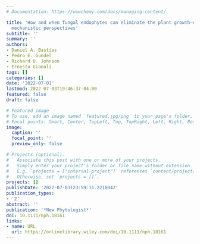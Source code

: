 ```yaml
---
# Documentation: https://wowchemy.com/docs/managing-content/

title: 'How and when fungal endophytes can eliminate the plant growth–defence trade‐off:
  mechanistic perspectives'
subtitle: ''
summary: ''
authors:
- Daniel A. Bastías
- Pedro E. Gundel
- Richard D. Johnson
- Ernesto Gianoli
tags: []
categories: []
date: '2022-07-01'
lastmod: 2022-07-03T19:46:37-04:00
featured: false
draft: false

# Featured image
# To use, add an image named `featured.jpg/png` to your page's folder.
# Focal points: Smart, Center, TopLeft, Top, TopRight, Left, Right, BottomLeft, Bottom, BottomRight.
image:
  caption: ''
  focal_point: ''
  preview_only: false

# Projects (optional).
#   Associate this post with one or more of your projects.
#   Simply enter your project's folder or file name without extension.
#   E.g. `projects = ["internal-project"]` references `content/project/deep-learning/index.md`.
#   Otherwise, set `projects = []`.
projects: []
publishDate: '2022-07-03T23:59:11.221804Z'
publication_types:
- '2'
abstract: ''
publication: '*New Phytologist*'
doi: 10.1111/nph.18161
links:
- name: URL
  url: https://onlinelibrary.wiley.com/doi/10.1111/nph.18161
---
```

